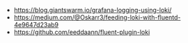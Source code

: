 - https://blog.giantswarm.io/grafana-logging-using-loki/
- https://medium.com/@Oskarr3/feeding-loki-with-fluentd-4e9647d23ab9
- https://github.com/eeddaann/fluent-plugin-loki
